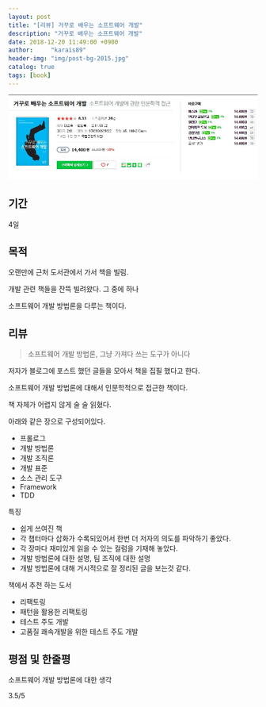 ```yaml
---
layout: post
title: "[리뷰] 거꾸로 배우는 소프트웨어 개발"
description: "거꾸로 배우는 소프트웨어 개발"
date: 2018-12-20 11:49:00 +0900
author:     "karais89"
header-img: "img/post-bg-2015.jpg"
catalog: true
tags: [book]
---
```


![book image](/img/in-post/book/21.jpg)

## 기간

4일

## 목적

오랜만에 근처 도서관에서 가서 책을 빌림.

개발 관련 책들을 잔뜩 빌려왔다. 그 중에 하나

소프트웨어 개발 방법론을 다루는 책이다.

## 리뷰

> 소프트웨어 개발 방법론, 그냥 가져다 쓰는 도구가 아니다

저자가 블로그에 포스트 했던 글들을 모아서 책을 집필 했다고 한다.

소프트웨어 개발 방법론에 대해서 인문학적으로 접근한 책이다.

책 자체가 어렵지 않게 술 술 읽혔다.

아래와 같은 장으로 구성되어있다.

- 프롤로그
- 개발 방법론
- 개발 조직론
- 개발 표준
- 소스 관리 도구
- Framework
- TDD

특징
- 쉽게 쓰여진 책
- 각 챕터마다 삽화가 수록되있어서 한번 더 저자의 의도를 파악하기 좋았다.
- 각 장마다 재미있게 읽을 수 있는 컬럼을 기재해 놓았다.
- 개발 방법론에 대한 설명, 팀 조직에 대한 설명
- 개발 방법론에 대해 거시적으로 잘 정리된 글을 보는것 같다.

책에서 추천 하는 도서
- 리팩토링
- 패턴을 활용한 리팩토링
- 테스트 주도 개발
- 고품질 쾌속개발을 위한 테스트 주도 개발

## 평점 및 한줄평

소프트웨어 개발 방법론에 대한 생각

3.5/5